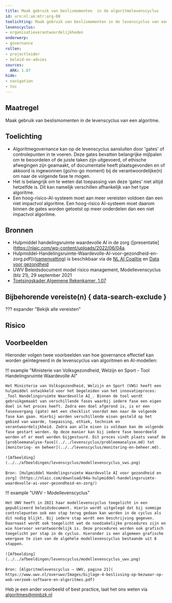 ```yaml
---
title: Maak gebruik van beslismomenten  in de algoritmelevenscyclus
id: urn:nl:ak:mtr:org-08
toelichting: Maak gebruik van beslismomenten in de levenscyclus van een algoritme.
levenscyclus:
- organisatieverantwoordelijkheden
onderwerp:
- governance
rollen:
- projectleider
- beleid-en-advies
sources:
  ARK: 1.07
hide:
- navigation
- toc
---
```


<!-- tags -->

## Maatregel

Maak gebruik van beslismomenten in de levenscyclus van een algoritme.

## Toelichting
- Algoritmegovernance kan op de levenscyclus aansluiten door 'gates' of controlepunten in te voeren. Deze gates bevatten belangrijke mijlpalen om te beoordelen of de juiste taken zijn uitgevoerd, of ethische afwegingen zijn geamaakt, of documentatie heeft plaatsgevonden en of akkoord is ingewonnen (go/no-go moment) bij de verantwoordelijke(n) om naar de volgende fase te mogen. 
- Het is belangrijk om te weten dat toepassing van deze ‘gates’ niet altijd hetzelfde is. Dit kan namelijk verschillen afhankelijk van het type algoritme. 
- Een hoog-risico-AI-systeem moet aan meer vereisten voldoen dan een niet impactvol algoritme. Een hoog-risico AI-systeem moet daarom binnen de gates worden getoetst op meer onderdelen dan een niet impactvol algoritme.

## Bronnen
- Hulpmiddel handelingsruimte waardevolle AI in de zorg ([presentatie](https://nlaic.com/wp-content/uploads/2022/06/04a.
- Hulpmiddel-Handelingsruimte-Waardevolle-AI-voor-gezondheid-en-zorg.pdf))([samenvatting](https://nlaic.com/wp-content/uploads/2022/08/NLAIC_AI-Lifecycle-management-in-de-zorg-samenvatting_V1.2.pdf)) is beschikbaar via de [NL AI Coalitie](https://nlaic.com/toepassingsgebied/gezondheid-en-zorg/) en [Data voor gezondheid](https://www.datavoorgezondheid.nl/wegwijzer-ai-in-de-zorg/documenten/publicaties/2021/07/15/hulpmiddel-handelingsruimte-waardevolle-ai-voor-gezondheid)
- UWV Beleidsdocument model risico management, Modellevenscyclus (blz 21), 29 september 2021
- [Toetsingskader Algemene Rekenkamer, 1.07](https://www.rekenkamer.nl/onderwerpen/algoritmes/documenten/publicaties/2024/05/15/het-toetsingskader-aan-de-slag)

## Bijbehorende vereiste(n) { data-search-exclude }
<!-- Hier volgt een lijst met vereisten op basis van de in de metadata ingevulde vereiste -->
<!-- Let op! onderstaande regel met 'list_vereisten_on_maatregelen_page' niet weghalen! Deze maakt automatisch een lijst van bijbehorende verseisten op basis van de metadata  -->
??? expander "Bekijk alle vereisten"
    <!-- list_vereisten_on_maatregelen_page -->

## Risico 
<!-- vul hier het specifieke risico in dat kan worden gemitigeerd met behulp van deze maatregel -->

## Voorbeelden

Hieronder volgen twee voorbeelden van hoe governance effectief kan worden geïntegreerd in de levenscyclus van algoritmen en AI-modellen:

!!! example "Ministerie van Volksgezondheid, Welzijn en Sport  - Tool Handelingsruimte Waardevolle AI"

	Het Ministerie van Volksgezondheid, Welzijn en Sport (VWS) heeft een hulpmiddel ontwikkeld voor het begeleiden van het innovatieproces: _Tool Handelingsruimte Waardevolle AI_. Binnen de tool wordt gebruikgemaakt van verschillende fases waarbij iedere fase een eigen doel in het proces heeft. Zodra een doel afgerond is, is er een faseovergang (gate) met een checklist voordat men naar de volgende fase kan gaan. Hierbij worden verschillende eisen gesteld op het gebied van waarde, toepassing, ethiek, techniek en verantwoordelijkheid. Zodra aan alle eisen is voldaan kan de volgende fase gestart worden. Op deze manier kan bij iedere fase beoordeeld worden of er moet worden bijgestuurd. Dit proces vindt plaats vanaf de [probleemanalyse-fase](../../levenscyclus/probleemanalyse.md) tot [monitoring- en beheer](../../levenscyclus/monitoring-en-beheer.md).

	![Afbeelding](../../afbeeldingen/levenscyclus/modellevenscyclus_vws.png)

	Bron: [Hulpmiddel Handelingsruimte Waardevolle AI voor gezondheid en zorg] (https://nlaic.com/download/04a-hulpmiddel-handelingsruimte-waardevolle-ai-voor-gezondheid-en-zorg/) 

!!! example "UWV - Modellevenscyclus" 

	Het UWV heeft in 2021 haar modellevenscyclus toegelicht in een gepubliceerd beleidsdocument. Hierin wordt uitgelegd dat bij sommige controlepunten ook een stap terug gedaan kan worden in de cyclus als dit nodig blijkt. Bij iedere stap wordt een beschrijving gegeven. Daarnaast wordt ook toegelicht wat de noodzakelijke procedures zijn en wie hiervoor verantwoordelijk is. Deze procedures worden ook grafisch toegelicht per stap in de cyclus. Hieronder is een algemeen grafische weergave te zien van de algehele modellevenscyclus bestaande uit 8 stappen.
 
    ![Afbeelding](../../afbeeldingen/levenscyclus/modellevenscyclus_uwv.png)

 	Bron: [Algoritmelevenscyclus – UWV, pagina 21]( https://www.uwv.nl/overuwv/Images/bijlage-4-beslissing-op-bezwaar-op-wob-verzoek-software-en-algoritmes.pdf) 



Heb je een ander voorbeeld of best practice, laat het ons weten via [algoritmes@minbzk.nl](mailto:algoritmes@minbzk.nl) 
